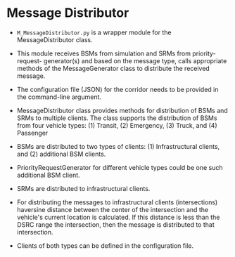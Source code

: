 
# Message Distributor
- ``M_MessageDistributor.py`` is a wrapper module for the MessageDistributor class.
- This module receives BSMs from simulation and SRMs from priority-request-
generator(s) and based on the message type, calls appropriate methods of the 
MessageGenerator class to distribute the received message.
- The configuration file (JSON) for the corridor needs to be provided in the
command-line argument. 

- MessageDistributor class provides methods for distribution of BSMs and SRMs 
to multiple clients. The class supports the distribution of BSMs from four
vehicle types: (1) Transit, (2) Emergency, (3) Truck, and (4) Passenger
- BSMs are distributed to two types of clients: (1) Infrastructural
clients, and (2) additional BSM clients.
- PriorityRequestGenerator for different vehicle types could be one such 
additional BSM client.
- SRMs are distributed to infrastructural clients.
- For distributing the messages to infrastructural clients (intersections)
haversine distance between the center of the intersection and the vehicle's 
current location is calculated. If this distance is less than the DSRC range 
the intersection, then the message is distributed to that intersection.
- Clients of both types can be defined in the configuration file.

